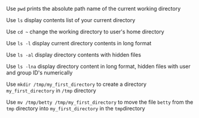 Use `pwd` prints the absolute path name of the current working directory

Use `ls` display contents list of your current directory

Use `cd ~` change the working directory to user's home directory 

Use `ls -l` display current directory contents in long format

Use `ls -al` display directory contents with hidden files

Use `ls -lna` display directory content in long format, hidden files with user and group ID's numerically

Use `mkdir /tmp/my_first_directory` to create a directory `my_first_directory` in `/tmp` directory

Use `mv /tmp/betty /tmp/my_first_directory` to move the file `betty` from the `tmp` directory into `my_first_directory` in the `tmp`directory

